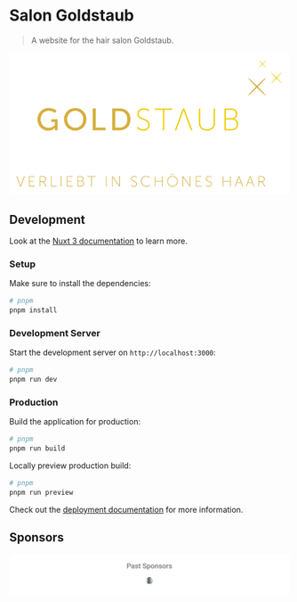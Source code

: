 # Salon Goldstaub
> A website for the hair salon Goldstaub.

![Logo](./public/logo.svg)

## Development

Look at the [Nuxt 3 documentation](https://nuxt.com/docs/getting-started/introduction) to learn more.

### Setup

Make sure to install the dependencies:

```bash
# pnpm
pnpm install
```

### Development Server

Start the development server on `http://localhost:3000`:

```bash
# pnpm
pnpm run dev
```

### Production

Build the application for production:

```bash
# pnpm
pnpm run build
```

Locally preview production build:

```bash
# pnpm
pnpm run preview
```

Check out the [deployment documentation](https://nuxt.com/docs/getting-started/deployment) for more information.

## Sponsors

![Sponsors](https://github.com/miggi92/static/blob/master/sponsors.svg)
